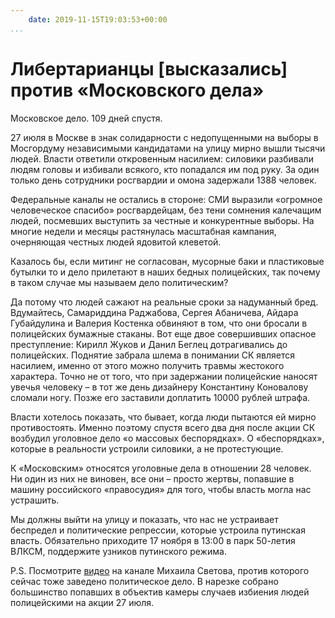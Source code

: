 ```yaml
---
    date: 2019-11-15T19:03:53+00:00
...
```


# Либертарианцы [высказались] против «Московского дела»

Московское дело. 109 дней спустя.

27 июля в Москве в знак солидарности с недопущенными на выборы в Мосгордуму независимыми кандидатами на улицу мирно вышли тысячи людей. Власти ответили откровенным насилием: силовики разбивали людям головы и избивали всякого, кто попадался им под руку. За один только день сотрудники росгвардии и омона задержали 1388 человек.

Федеральные каналы не остались в стороне: СМИ выразили «огромное человеческое спасибо» росгвардейцам, без тени сомнения калечащим людей, посмевших выступить за честные и конкурентные выборы. На многие недели и месяцы растянулась масштабная кампания, очерняющая честных людей ядовитой клеветой.

Казалось бы, если митинг не согласован, мусорные баки и пластиковые бутылки то и дело прилетают в наших бедных полицейских, так почему в таком случае мы называем дело политическим?

Да потому что людей сажают на реальные сроки за надуманный бред. Вдумайтесь, Самариддина Раджабова, Сергея Абаничева, Айдара Губайдулина и Валерия Костенка обвиняют в том, что они бросали в полицейских бумажные стаканы. Вот еще двое совершивших опасное преступление: Кирилл Жуков и Данил Беглец дотрагивались до полицейских. Поднятие забрала шлема в понимании СК является насилием, именно от этого можно получить травмы жестокого характера. Точно не от того, что при задержании полицейские наносят увечья человеку – в тот же день дизайнеру Константину Коновалову сломали ногу. Позже его заставили доплатить 10000 рублей штрафа.

Власти хотелось показать, что бывает, когда люди пытаются ей мирно противостоять. Именно поэтому спустя всего два дня после акции СК возбудил уголовное дело «о массовых беспорядках». О «беспорядках», которые в реальности устроили силовики, а не протестующие.

К «Московским» относятся уголовные дела в отношении 28 человек. Ни один из них не виновен, все они – просто жертвы, попавшие в машину российского «правосудия» для того, чтобы власть могла нас устрашить.

Мы должны выйти на улицу и показать, что нас не устраивает беспредел и политические репрессии, которые устроила путинская власть. Обязательно приходите 17 ноября в 13:00 в парк 50-летия ВЛКСМ, поддержите узников путинского режима.

P.S. Посмотрите [видео](https://www.youtube.com/watch?v=JYSPflHdc5g) на канале Михаила Светова, против которого сейчас тоже заведено политическое дело. В нарезке собрано большинство попавших в объектив камеры случаев избиения людей полицейскими на акции 27 июля.